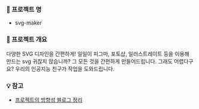 ### 📕 프로젝트 명
- svg-maker

### 📖 프로젝트 개요
다양한 SVG 디자인을 간편하게! 일일이 피그마, 포토샵, 일러스트레이트 등을 이용해 만드는 svg 귀찮지 않습니까? 그 모든 것을 간편하게 만들어드립니다. 그래도 어렵다구요? 우리의 인공지능 친구가 작업을 도와드립니다.

### 💡 참고
- [프로젝트의 방향성 블로그 정리](https://duklook.tistory.com/477)

